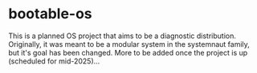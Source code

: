 # bootable-os
This is a planned OS project that aims to be a diagnostic distribution. Originally, it was meant to be a modular
system in the systemnaut family, but it's goal has been changed. More to be added once the project is up (scheduled
for mid-2025)...
